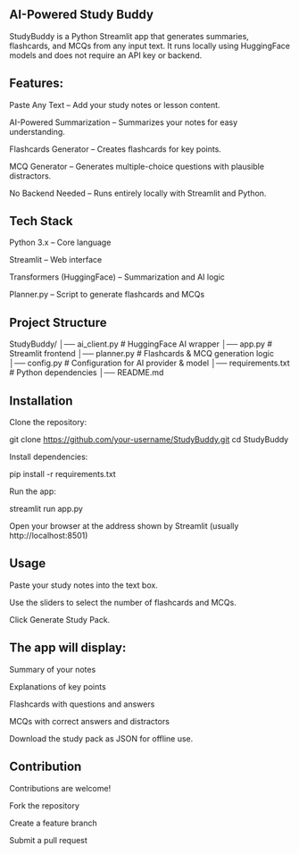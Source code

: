 ## AI-Powered Study Buddy 

StudyBuddy is a Python Streamlit app that generates summaries, flashcards, and MCQs from any input text.
It runs locally using HuggingFace models and does not require an API key or backend.

 ## Features:

 Paste Any Text – Add your study notes or lesson content.

AI-Powered Summarization – Summarizes your notes for easy understanding.

Flashcards Generator – Creates flashcards for key points.

MCQ Generator – Generates multiple-choice questions with plausible distractors.

No Backend Needed – Runs entirely locally with Streamlit and Python.


## Tech Stack

Python 3.x – Core language

Streamlit – Web interface

Transformers (HuggingFace) – Summarization and AI logic

Planner.py – Script to generate flashcards and MCQs


 ## Project Structure
StudyBuddy/
│── ai_client.py       # HuggingFace AI wrapper
│── app.py             # Streamlit frontend
│── planner.py         # Flashcards & MCQ generation logic
│── config.py          # Configuration for AI provider & model
│── requirements.txt   # Python dependencies
│── README.md


## Installation

Clone the repository:

git clone https://github.com/your-username/StudyBuddy.git
cd StudyBuddy


Install dependencies:

pip install -r requirements.txt


Run the app:

streamlit run app.py

Open your browser at the address shown by Streamlit (usually http://localhost:8501)


## Usage

Paste your study notes into the text box.

Use the sliders to select the number of flashcards and MCQs.

Click Generate Study Pack.


## The app will display:

Summary of your notes

Explanations of key points

Flashcards with questions and answers

MCQs with correct answers and distractors

Download the study pack as JSON for offline use.


## Contribution

Contributions are welcome!

Fork the repository

Create a feature branch

Submit a pull request
